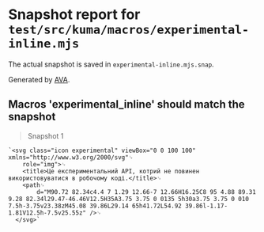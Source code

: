 # Snapshot report for `test/src/kuma/macros/experimental-inline.mjs`

The actual snapshot is saved in `experimental-inline.mjs.snap`.

Generated by [AVA](https://avajs.dev).

## Macros 'experimental_inline' should match the snapshot

> Snapshot 1

    `<svg class="icon experimental" viewBox="0 0 100 100" xmlns="http://www.w3.org/2000/svg"␊
        role="img">␊
        <title>Це експериментальний API, котрий не повинен використовуватися в робочому коді.</title>␊
        <path␊
            d="M90.72 82.34c4.4 7 1.29 12.66-7 12.66H16.25C8 95 4.88 89.31 9.28 82.34l29.47-46.46V12.5H35A3.75 3.75 0 0135 5h30a3.75 3.75 0 010 7.5h-3.75v23.38zM45.08 39.86L29.14 65h41.72L54.92 39.86l-1.17-1.81V12.5h-7.5v25.55z" />␊
      </svg>`
